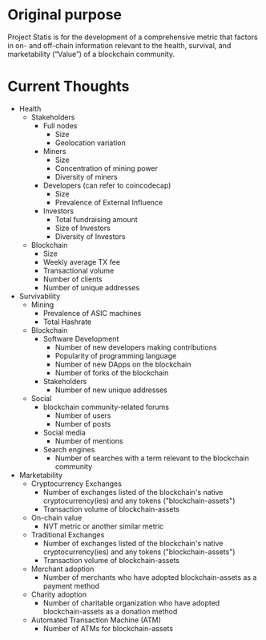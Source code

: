 # Original purpose
Project Statis is for the development of a comprehensive metric that factors in on- and off-chain information relevant to the health, survival, and marketability (“Value”) of a blockchain community.

# Current Thoughts

- Health
  - Stakeholders
    - Full nodes
      - Size
      - Geolocation variation
    - Miners
      - Size
      - Concentration of mining power
      - Diversity of miners
    - Developers (can refer to coincodecap)
      - Size
      - Prevalence of External Influence
    - Investors
      - Total fundraising amount
      - Size of Investors
      - Diversity of Investors
  - Blockchain
    - Size
    - Weekly average TX fee
    - Transactional volume
    - Number of clients
    - Number of unique addresses
- Survivability 
  - Mining
    - Prevalence of ASIC machines
    - Total Hashrate
  - Blockchain 
    - Software Development
        - Number of new developers making contributions
        - Popularity of programming language
        - Number of new DApps on the blockchain
        - Number of forks of the blockchain
     - Stakeholders
        - Number of new unique addresses
   - Social
      - blockchain community-related forums
        - Number of users
        - Number of posts
      - Social media
        - Number of mentions
      - Search engines
        - Number of searches with a term relevant to the blockchain community
 - Marketability
    - Cryptocurrency Exchanges
      - Number of exchanges listed of the blockchain's native cryptocurrency(ies) and any tokens ("blockchain-assets")
      - Transaction volume of blockchain-assets
    - On-chain value
      -  NVT metric or another similar metric
    - Traditional Exchanges
       - Number of exchanges listed of the blockchain's native cryptocurrency(ies) and any tokens ("blockchain-assets")
       - Transaction volume of blockchain-assets
    - Merchant adoption
        - Number of merchants who have adopted blockchain-assets as a payment method
    - Charity adoption
        - Number of charitable organization who have adopted blockchain-assets as a donation method
    - Automated Transaction Machine (ATM)
        - Number of ATMs for blockchain-assets
   
